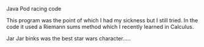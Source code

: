 Java Pod racing code

This program was the point of which I had my sickness but I still tried. In the code it used a Riemann sums method which I recently learned in Calculus.

Jar Jar binks was the best star wars character.....
